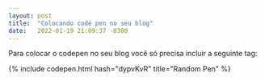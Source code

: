 ```yaml
---
layout: post
title:  "Colocando code pen no seu blog"
date:   2022-01-19 21:09:37 -0300
---
```


Para colocar o codepen no seu blog você só precisa incluir a seguinte tag:

{% include codepen.html hash="dypvKvR" title="Random Pen" %}
